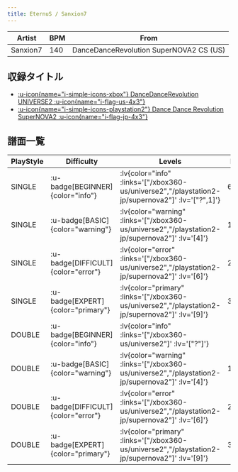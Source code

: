 ```yaml
---
title: EternuS / Sanxion7
---
```


|Artist|BPM|From|
|------|---|----|
|Sanxion7|140|DanceDanceRevolution SuperNOVA2 CS (US)|

## 収録タイトル

- [ :u-icon{name="i-simple-icons-xbox"} DanceDanceRevolution UNIVERSE2 :u-icon{name="i-flag-us-4x3"} ](/xbox360-us/universe2)
- [ :u-icon{name="i-simple-icons-playstation2"} Dance Dance Revolution SuperNOVA2 :u-icon{name="i-flag-jp-4x3"} ](/playstation2-jp/supernova2)

## 譜面一覧

|PlayStyle|Difficulty|Levels|Notes|Movie|
|---------|----------|------|-----|-----|
|SINGLE| :u-badge[BEGINNER]{color="info"} | :lv{color="info" :links='["/xbox360-us/universe2","/playstation2-jp/supernova2"]' :lv='["?",1]'} |69/0||
|SINGLE| :u-badge[BASIC]{color="warning"} | :lv{color="warning" :links='["/xbox360-us/universe2","/playstation2-jp/supernova2"]' :lv='[4]'} |163/6||
|SINGLE| :u-badge[DIFFICULT]{color="error"} | :lv{color="error" :links='["/xbox360-us/universe2","/playstation2-jp/supernova2"]' :lv='[6]'} |233/25||
|SINGLE| :u-badge[EXPERT]{color="primary"} | :lv{color="primary" :links='["/xbox360-us/universe2","/playstation2-jp/supernova2"]' :lv='[9]'} |368/17||
|DOUBLE| :u-badge[BEGINNER]{color="info"} | :lv{color="info" :links='["/xbox360-us/universe2"]' :lv='["?"]'} |||
|DOUBLE| :u-badge[BASIC]{color="warning"} | :lv{color="warning" :links='["/xbox360-us/universe2","/playstation2-jp/supernova2"]' :lv='[4]'} |163/6||
|DOUBLE| :u-badge[DIFFICULT]{color="error"} | :lv{color="error" :links='["/xbox360-us/universe2","/playstation2-jp/supernova2"]' :lv='[6]'} |239/36||
|DOUBLE| :u-badge[EXPERT]{color="primary"} | :lv{color="primary" :links='["/xbox360-us/universe2","/playstation2-jp/supernova2"]' :lv='[9]'} |372/1||
